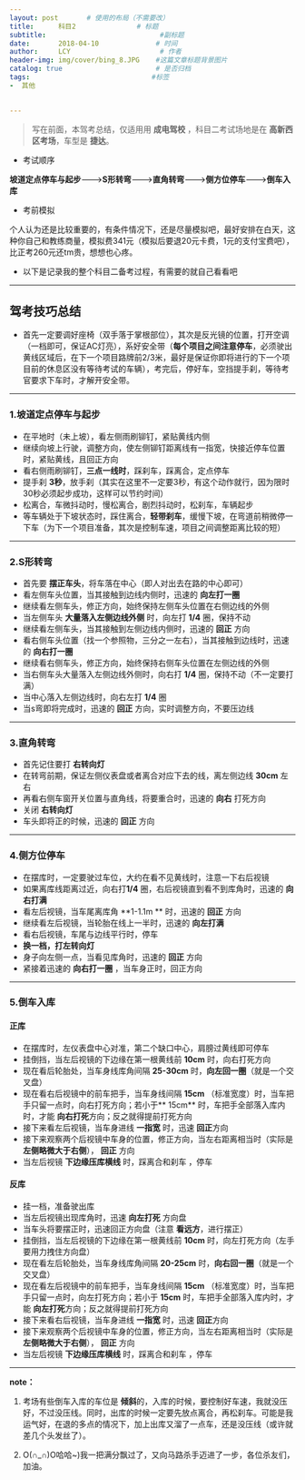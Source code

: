 ```yaml
---
layout: post       # 使用的布局（不需要改）  
title:      科目2               # 标题 
subtitle:                            #副标题 
date:       2018-04-10              # 时间
author:     LCY                      # 作者
header-img: img/cover/bing_8.JPG    #这篇文章标题背景图片
catalog: true                       # 是否归档
tags:                              #标签
-  其他

  
---
```

> 写在前面，本驾考总结，仅适用用 **成电驾校** ，科目二考试场地是在 **高新西区考场**，车型是 **捷达**。

* 考试顺序

**坡道定点停车与起步**--->**S形转弯**--->**直角转弯**--->**侧方位停车**--->**倒车入库**

* 考前模拟

个人认为还是比较重要的，有条件情况下，还是尽量模拟吧，最好安排在白天，这种你自己和教练商量，模拟费341元（模拟后要退20元卡费，1元的支付宝费吧），比正考260元还tm贵，想想也心疼。

* 以下是记录我的整个科目二备考过程，有需要的就自己看看吧

---------------------------
## 驾考技巧总结

* 首先一定要调好座椅（双手落于掌根部位），其次是反光镜的位置，打开空调（一档即可，保证AC灯亮），系好安全带（**每个项目之间注意停车**，必须驶出黄线区域后，在下一个项目路牌前2/3米，最好是保证你即将进行的下一个项目前的休息区没有等待考试的车辆），考完后，停好车，空挡提手刹，等待考官要求下车时，才解开安全带。

----------------------------
### 1.坡道定点停车与起步

* 在平地时（未上坡），看左侧雨刷铆钉，紧贴黄线内侧
* 继续向坡上行驶，调整方向，使左侧铆钉距离线有一指宽，快接近停车位置时，紧贴黄线，且回正方向
* 看右侧雨刷铆钉，**三点一线时**，踩刹车，踩离合，定点停车
* 提手刹 **3秒**，放手刹（其实在这里不一定要3秒，有这个动作就行，因为限时30秒必须起步成功，这样可以节约时间）
* 松离合，车微抖动时，慢松离合，剧烈抖动时，松刹车，车辆起步
* 等车辆处于下坡状态时，踩住离合，**轻带刹车**，缓慢下坡，在弯道前稍微停一下车（为下一个项目准备，其次是控制车速，项目之间调整距离比较的短）

--------------------------------------------
### 2.S形转弯

* 首先要 **摆正车头**，将车落在中心（即人对出去在路的中心即可）
* 看左侧车头位置，当其接触到边线内侧时，迅速的 **向左打一圈** 
* 继续看左侧车头，修正方向，始终保持左侧车头位置在右侧边线的外侧
* 当左侧车头 **大量落入左侧边线外侧** 时，向左打 **1/4** 圈，保持不动
* 继续看左侧车头，当其接触到左侧边线内侧时，迅速的 **回正** 方向 
* 看右侧车头位置（找一个参照物，三分之一左右），当其接触到边线时，迅速的 **向右打一圈** 
* 继续看右侧车头，修正方向，始终保持右侧车头位置在左侧边线的外侧
* 当右侧车头大量落入左侧边线外侧时，向右打 **1/4** 圈，保持不动（不一定要打满）
* 当中心落入左侧边线时，向右左打 **1/4** 圈
* 当s弯即将完成时，迅速的 **回正** 方向，实时调整方向，不要压边线

--------------------------------------------

### 3.直角转弯
* 首先记住要打 **右转向灯**
* 在转弯前期，保证左侧仪表盘或者离合对应下去的线，离左侧边线 **30cm** 左右
* 再看右侧车窗开关位置与直角线，将要重合时，迅速的 **向右** 打死方向
* 关闭 **右转向灯**
* 车头即将正的时候，迅速的 **回正** 方向

--------------------------------------------
### 4.侧方位停车
* 在摆库时，一定要驶过车位，大约在看不见黄线时，注意一下右后视镜
* 如果离库线距离过近，向右打**1/4** 圈，右后视镜直到看不到库角时，迅速的 **向右打满** 
* 看左后视镜，当车尾离库角 **1-1.1m ** 时，迅速的  **回正** 方向
* 继续看左后视镜，当轮胎在线上一半时，迅速的 **向左打满** 
* 看右后视镜，车尾与边线平行时，停车
* **换一档，打左转向灯**
* 身子向左侧一点，当看见库角时，迅速的  **回正** 方向
* 紧接着迅速的 **向右打一圈** ，当车身正时，回正方向

---------------------------
### 5.倒车入库

#### 正库
* 在摆库时，左仪表盘中心对准，第二个缺口中心，肩膀过黄线即可停车
* 挂倒挡，当左后视镜的下边缘在第一根黄线前 **10cm** 时，向右打死方向
* 现在看后轮胎处，当车身线库角间隔 **25-30cm** 时，**向左回一圈**（就是一个交叉盘）
* 现在看右后视镜中的前车把手，当车身线间隔 **15cm** （标准宽度）时，当车把手只留一点时，向右打死方向；若小于** 15cm** 时，车把手全部落入库内时，才能 **向右打死**方向；反之就得提前打死方向
* 接下来看左后视镜，当车身进线 **一指宽** 时，迅速  **回正**方向
* 接下来观察两个后视镜中车身的位置，修正方向，当左右距离相当时（实际是 **左侧略微大于右侧**）， **回正** 方向
* 当左后视镜 **下边缘压库横线** 时，踩离合和刹车 ，停车


#### 反库
* 挂一档，准备驶出库
* 当左后视镜出现库角时，迅速 **向左打死** 方向盘
* 当车头将要摆正时，迅速回正方向盘（注意 **看远方**，进行摆正）
* 挂倒挡，当左后视镜的下边缘在第一根黄线前 **10cm** 时，向左打死方向（左手要用力拽住方向盘）
* 现在看左后轮胎处，当车身线库角间隔 **20-25cm** 时，**向右回一圈**（就是一个交叉盘）
* 现在看左后视镜中的前车把手，当车身线间隔 **15cm** （标准宽度）时，当车把手只留一点时，向左打死方向；若小于 **15cm** 时，车把手全部落入库内时，才能 **向左打死**方向；反之就得提前打死方向
* 接下来看右后视镜，当车身进线 **一指宽** 时，迅速  **回正**方向
* 接下来观察两个后视镜中车身的位置，修正方向，当左右距离相当时（实际是 **左侧略微大于右侧**）， **回正** 方向
* 当左后视镜 **下边缘压库横线** 时，踩离合和刹车 ，停车


--------------------
**note：**

1. 考场有些倒车入库的车位是 **倾斜**的，入库的时候，要控制好车速，我就没压好，不过没压线。同时，出库的时候一定要先放点离合，再松刹车。可能是我运气好，在退的多点的情况下，加上出库又溜了一点车，还是没压线（或许就差几个头发丝了）。

2. O(∩_∩)O哈哈~)我一把满分飘过了，又向马路杀手迈进了一步，各位杀友们，加油。
